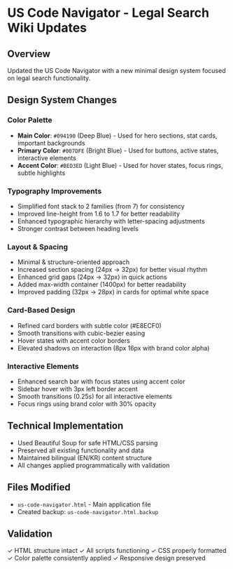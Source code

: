 # US Code Navigator - Legal Search Wiki Updates

## Overview
Updated the US Code Navigator with a new minimal design system focused on legal search functionality.

## Design System Changes

### Color Palette
- **Main Color**: `#094190` (Deep Blue) - Used for hero sections, stat cards, important backgrounds
- **Primary Color**: `#007DFE` (Bright Blue) - Used for buttons, active states, interactive elements
- **Accent Color**: `#BED3ED` (Light Blue) - Used for hover states, focus rings, subtle highlights

### Typography Improvements
- Simplified font stack to 2 families (from 7) for consistency
- Improved line-height from 1.6 to 1.7 for better readability
- Enhanced typographic hierarchy with letter-spacing adjustments
- Stronger contrast between heading levels

### Layout & Spacing
- Minimal & structure-oriented approach
- Increased section spacing (24px → 32px) for better visual rhythm
- Enhanced grid gaps (24px → 32px) in quick actions
- Added max-width container (1400px) for better readability
- Improved padding (32px → 28px) in cards for optimal white space

### Card-Based Design
- Refined card borders with subtle color (#E8ECF0)
- Smooth transitions with cubic-bezier easing
- Hover states with accent color borders
- Elevated shadows on interaction (8px 16px with brand color alpha)

### Interactive Elements
- Enhanced search bar with focus states using accent color
- Sidebar hover with 3px left border accent
- Smooth transitions (0.25s) for all interactive elements
- Focus rings using brand color with 30% opacity

## Technical Implementation
- Used Beautiful Soup for safe HTML/CSS parsing
- Preserved all existing functionality and data
- Maintained bilingual (EN/KR) content structure
- All changes applied programmatically with validation

## Files Modified
- `us-code-navigator.html` - Main application file
- Created backup: `us-code-navigator.html.backup`

## Validation
✓ HTML structure intact
✓ All scripts functioning
✓ CSS properly formatted
✓ Color palette consistently applied
✓ Responsive design preserved
